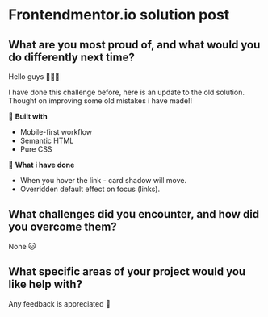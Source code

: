 # Frontendmentor.io solution post

## What are you most proud of, and what would you do differently next time?

Hello guys 👋👋👋

I have done this challenge before, here is an update to the old solution. Thought on improving some old mistakes i have made!!

🚀 **Built with**

- Mobile-first workflow
- Semantic HTML
- Pure CSS

🐲 **What i have done**

- When you hover the link - card shadow will move.
- Overridden default effect on focus (links).

## What challenges did you encounter, and how did you overcome them?

None 🐱

## What specific areas of your project would you like help with?

Any feedback is appreciated 🙏
